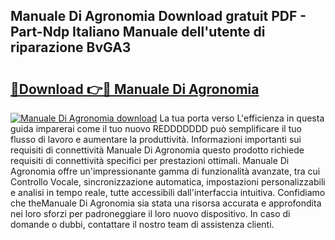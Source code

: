 ## Manuale Di Agronomia Download gratuit PDF - Part-Ndp Italiano Manuale dell'utente di riparazione BvGA3

# <h2><a href="http://dff9xg7.blite.top/?on=Manuale+Di+Agronomia">🔗Download 👉🔴 Manuale Di Agronomia</a></h2>

[![Manuale Di Agronomia download](https://i.imgur.com/lujVjoI.png)](http://dff9xg7.blite.top/?on=Manuale+Di+Agronomia)
La tua porta verso L'efficienza in questa guida imparerai come il tuo nuovo REDDDDDDD può semplificare il tuo flusso di lavoro e aumentare la produttività. Informazioni importanti sui requisiti di connettività Manuale Di Agronomia questo prodotto richiede requisiti di connettività specifici per prestazioni ottimali. Manuale Di Agronomia offre un'impressionante gamma di funzionalità avanzate, tra cui Controllo Vocale, sincronizzazione automatica, impostazioni personalizzabili e analisi in tempo reale, tutte accessibili dall'interfaccia intuitiva. Confidiamo che theManuale Di Agronomia sia stata una risorsa accurata e approfondita nei loro sforzi per padroneggiare il loro nuovo dispositivo. In caso di domande o dubbi, contattare il nostro team di assistenza clienti.
